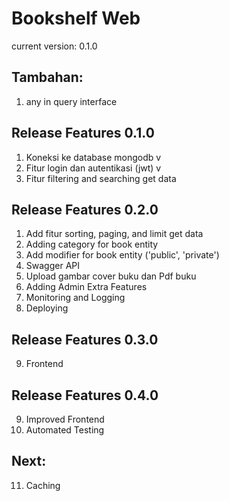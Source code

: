 # Bookshelf Web
current version: 0.1.0

## Tambahan:
1. any in query interface

## Release Features 0.1.0

1. Koneksi ke database mongodb v
2. Fitur login dan autentikasi (jwt) v
3. Fitur filtering and searching get data

## Release Features 0.2.0
1. Add fitur sorting, paging, and limit get data
2. Adding category for book entity
3. Add modifier for book entity ('public', 'private')
4. Swagger API
5. Upload gambar cover buku dan Pdf buku
6. Adding Admin Extra Features
7. Monitoring and Logging
8. Deploying

## Release Features 0.3.0
9. Frontend

## Release Features 0.4.0
9. Improved Frontend
10. Automated Testing

## Next:
11. Caching
